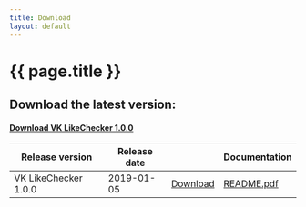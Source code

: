 ```yaml
---
title: Download
layout: default
---
```


# {{ page.title }}

## Download the latest version:
#### [Download VK LikeChecker 1.0.0]()

| Release version      | Release date |              | Documentation |
| -------------------- | ------------ | ------------ | ------------- |
| VK LikeChecker 1.0.0 | 2019-01-05   | [Download]() | [README.pdf]()|